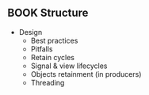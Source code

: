 ## BOOK Structure
- Design
  - Best practices
  - Pitfalls
  - Retain cycles
  - Signal & view lifecycles
  - Objects retainment (in producers)
  - Threading
